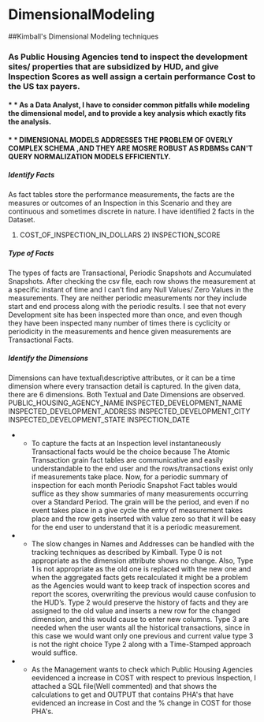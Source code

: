 # DimensionalModeling
##Kimball's Dimensional Modeling techniques

### As Public Housing Agencies tend to inspect the development sites/ properties that are subsidized by HUD, and give Inspection Scores as well assign a certain performance Cost to the US  tax payers. 
#### * * As a Data Analyst, I have to consider common pitfalls while modeling the dimensional model, and to provide a key analysis which exactly fits the analysis.
#### * * DIMENSIONAL MODELS ADDRESSES THE PROBLEM OF OVERLY COMPLEX SCHEMA ,AND THEY ARE MOSRE ROBUST AS RDBMSs CAN'T QUERY NORMALIZATION MODELS EFFICIENTLY.

##### Identify Facts
As fact tables store the performance measurements, the facts are the measures or outcomes of an Inspection in this Scenario and they are continuous and sometimes discrete in nature.
I have identified 2 facts in the Dataset. 
1)	COST_OF_INSPECTION_IN_DOLLARS 2) INSPECTION_SCORE

##### Type of Facts
The types of facts are Transactional, Periodic Snapshots and Accumulated Snapshots. After checking the csv file, each row shows the measurement at a specific instant of time and I can’t find any Null Values/ Zero Values in the measurements. They are neither periodic measurements nor they include start and end process along with the periodic results. I see that not every Development site has been inspected more than once, and even though they have been inspected many number of times there is cyclicity or periodicity in the measurements and hence given measurements are Transactional Facts.

##### Identify the Dimensions
Dimensions can have textual\descriptive attributes, or it can be a time dimension where every transaction detail is captured. In the given data, there are 6 dimensions. Both Textual and Date Dimensions are observed.
PUBLIC_HOUSING_AGENCY_NAME
INSPECTED_DEVELOPMENT_NAME
INSPECTED_DEVELOPMENT_ADDRESS
INSPECTED_DEVELOPMENT_CITY
INSPECTED_DEVELOPMENT_STATE
INSPECTION_DATE

* * To capture the facts at an Inspection level instantaneously Transactional facts would be the choice because The Atomic Transaction grain fact tables are communicative and easily understandable to the end user and the rows/transactions exist only if measurements take place.
 Now, for a periodic summary of inspection for each month Periodic Snapshot Fact tables would suffice as they show summaries of many measurements occurring over a Standard Period. The grain will be the period, and even if no event takes place in a give cycle the entry of measurement takes place and the row gets inserted with value zero so that it will be easy for the end user to understand that it is a periodic measurement.
 
 * * The slow changes in Names and Addresses can be handled with the tracking techniques as described by Kimball. Type 0 is not appropriate as the dimension attribute shows no change. Also, Type 1 is not appropriate as the old one is replaced with the new one and when the aggregated facts gets recalculated it might be a problem as the Agencies would want to keep track of inspection scores and report the scores, overwriting the previous would cause confusion to the HUD’s. Type 2 would preserve the history of facts and they are assigned to the old value and inserts a new row for the changed dimension, and this would cause to enter new columns. Type 3 are needed when the user wants all the historical transactions, since in this case we would want only one previous and current value type 3 is not the right choice Type 2 along with a Time-Stamped approach would suffice.
 
 * * As the Management wants to check which Public Housing Agencies eevidenced a increase in COST with respect to previous Inspection, I attached a SQL file(Well commented) and that shows the calculations to get and OUTPUT that contains PHA's that have evidenced an increase in Cost and the % change in COST for those PHA's.


